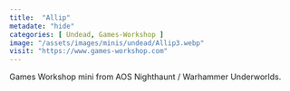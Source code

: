 ```yaml
---
title:  "Allip"
metadate: "hide"
categories: [ Undead, Games-Workshop ]
image: "/assets/images/minis/undead/Allip3.webp"
visit: "https://www.games-workshop.com"
---
```

Games Workshop mini from AOS Nighthaunt / Warhammer Underworlds. 